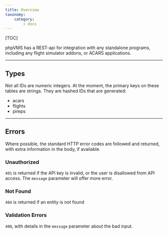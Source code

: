 ```yaml
---
title: Overview
taxonomy:
    category:
        - docs
---
```


[TOC]

phpVMS has a REST-api for integration with any standalone programs, including any flight simulator addons, or ACARS applications.

***

## Types

Not all IDs are numeric integers. At the moment, the primary keys on these tables are strings. They are hashed IDs that are generated:

* acars
* flights
* pireps

***

## Errors

Where possible, the standard HTTP error codes are followed and returned, with extra information in the body, if available.

### Unauthorized

`401` is returned if the API key is invalid, or the user is disallowed from API access. The `message` parameter will offer more error.

### Not Found

`404` is returned if an entity is not found

### Validation Errors

`400`, with details in the `message` parameter about the bad input.